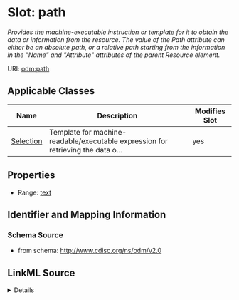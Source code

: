 # Slot: path


_Provides the machine-executable instruction or template for it to obtain the data or information from the resource. The value of the Path attribute can either be an absolute path, or a relative path starting from the information in the "Name" and "Attribute" attributes of the parent Resource element._



URI: [odm:path](http://www.cdisc.org/ns/odm/v2.0/path)



<!-- no inheritance hierarchy -->




## Applicable Classes

| Name | Description | Modifies Slot |
| --- | --- | --- |
[Selection](Selection.md) | Template for machine-readable/executable expression for retrieving the data o... |  yes  |







## Properties

* Range: [text](text.md)





## Identifier and Mapping Information







### Schema Source


* from schema: http://www.cdisc.org/ns/odm/v2.0




## LinkML Source

<details>
```yaml
name: path
description: Provides the machine-executable instruction or template for it to obtain
  the data or information from the resource. The value of the Path attribute can either
  be an absolute path, or a relative path starting from the information in the "Name"
  and "Attribute" attributes of the parent Resource element.
from_schema: http://www.cdisc.org/ns/odm/v2.0
rank: 1000
alias: path
domain_of:
- Selection
range: text

```
</details>